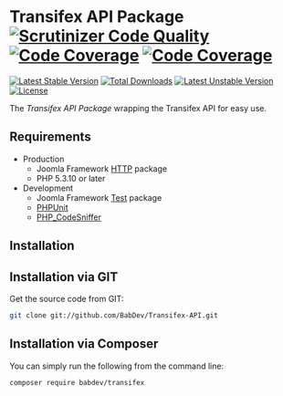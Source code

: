Transifex API Package [![Scrutinizer Code Quality](https://scrutinizer-ci.com/g/BabDev/Transifex-API/badges/quality-score.png?b=master)](https://scrutinizer-ci.com/g/BabDev/Transifex-API/?branch=master) [![Code Coverage](https://scrutinizer-ci.com/g/BabDev/Transifex-API/badges/coverage.png?b=master)](https://scrutinizer-ci.com/g/BabDev/Transifex-API/?branch=master) [![Code Coverage](https://scrutinizer-ci.com/g/BabDev/Transifex-API/badges/coverage.png?b=master)](https://scrutinizer-ci.com/g/BabDev/Transifex-API/?branch=master)
===============

[![Latest Stable Version](https://poser.pugx.org/babdev/transifex/v/stable.svg)](https://packagist.org/packages/babdev/transifex) [![Total Downloads](https://poser.pugx.org/babdev/transifex/downloads.svg)](https://packagist.org/packages/babdev/transifex) [![Latest Unstable Version](https://poser.pugx.org/babdev/transifex/v/unstable.svg)](https://packagist.org/packages/babdev/transifex) [![License](https://poser.pugx.org/babdev/transifex/license.svg)](https://packagist.org/packages/babdev/transifex)

The *Transifex API Package* wrapping the Transifex API for easy use.

Requirements
------------

* Production
    * Joomla Framework [HTTP](https://github.com/joomla-framework/http) package
    * PHP 5.3.10 or later
* Development
    * Joomla Framework [Test](https://github.com/joomla-framework-test) package
    * [PHPUnit](http://phpunit.de/)
    * [PHP_CodeSniffer](http://www.squizlabs.com/php-codesniffer)

Installation
------------

## Installation via GIT

Get the source code from GIT:

```sh
git clone git://github.com/BabDev/Transifex-API.git
```

## Installation via Composer

You can simply run the following from the command line:

```sh
composer require babdev/transifex
```
